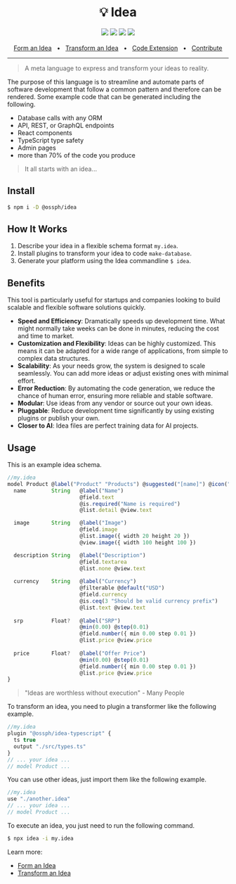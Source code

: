 <div align="center">
  <h1>💡 Idea</h1>
  <a href="https://www.npmjs.com/package/@ossph/idea"><img src="https://img.shields.io/npm/v/@ossph/idea.svg?style=flat" /></a>
  <a href="https://github.com/OSSPhilippines/idea/blob/main/LICENSE"><img src="https://img.shields.io/badge/license-MIT-blue" /></a>
  <a href="https://github.com/OSSPhilippines/idea/commits/main/"><img src="https://img.shields.io/github/last-commit/OSSPhilippines/idea" /></a>
  <a href="https://github.com/OSSPhilippines/idea/blob/main/docs/contribute.md"><img src="https://img.shields.io/badge/PRs-welcome-brightgreen.svg" /></a>
  <br />
  <br />
  <a href="https://github.com/OSSPhilippines/idea/blob/main/docs/schema.md">Form an Idea</a>
  <span>&nbsp;&nbsp;•&nbsp;&nbsp;</span>
  <a href="https://github.com/OSSPhilippines/idea/blob/main/docs/transform.md">Transform an Idea</a>
  <span>&nbsp;&nbsp;•&nbsp;&nbsp;</span>
  <a href="https://marketplace.visualstudio.com/items?itemName=ossph.idea-langugage">Code Extension</a>
  <span>&nbsp;&nbsp;•&nbsp;&nbsp;</span>
  <a href="https://github.com/OSSPhilippines/idea/blob/main/docs/contribute.md">Contribute</a>
  <br />
  <hr />
</div>

> A meta language to express and transform your ideas to reality. 

The purpose of this language is to streamline and automate parts of 
software development that follow a common pattern and therefore can be 
rendered. Some example code that can be generated including the 
following.

 - Database calls with any ORM
 - API, REST, or GraphQL endpoints
 - React components
 - TypeScript type safety
 - Admin pages
 - more than 70% of the code you produce

> It all starts with an idea...

## Install

```bash
$ npm i -D @ossph/idea
```

## How It Works

 1. Describe your idea in a flexible schema format `my.idea`.
 2. Install plugins to transform your idea to code `make-database`.
 3. Generate your platform using the Idea commandline `$ idea`.

## Benefits

This tool is particularly useful for startups and companies looking 
to build scalable and flexible software solutions quickly. 

 - **Speed and Efficiency**: Dramatically speeds up development time. 
   What might normally take weeks can be done in minutes, reducing the 
   cost and time to market.
 - **Customization and Flexibility**: Ideas can be highly customized. 
   This means it can be adapted for a wide range of applications, from 
   simple to complex data structures.
 - **Scalability**: As your needs grow, the system is designed to 
   scale seamlessly. You can add more ideas or adjust existing ones 
   with minimal effort.
 - **Error Reduction**: By automating the code generation, we reduce 
   the chance of human error, ensuring more reliable and stable 
   software.
 - **Modular**: Use ideas from any vendor or source out your own ideas.
 - **Pluggable**: Reduce development time significantly by using 
   existing plugins or publish your own. 
 - **Closer to AI**: Idea files are perfect training data for AI 
   projects.

## Usage

This is an example idea schema.

```js
//my.idea
model Product @label("Product" "Products") @suggested("[name]") @icon("gift") {
  name        String   @label("Name") 
                       @field.text
                       @is.required("Name is required")
                       @list.detail @view.text

  image       String   @label("Image") 
                       @field.image
                       @list.image({ width 20 height 20 }) 
                       @view.image({ width 100 height 100 })

  description String   @label("Description") 
                       @field.textarea
                       @list.none @view.text
  
  currency    String   @label("Currency")
                       @filterable @default("USD")
                       @field.currency
                       @is.ceq(3 "Should be valid currency prefix")
                       @list.text @view.text
  
  srp         Float?   @label("SRP")
                       @min(0.00) @step(0.01)
                       @field.number({ min 0.00 step 0.01 })
                       @list.price @view.price
  
  price       Float?   @label("Offer Price")
                       @min(0.00) @step(0.01)
                       @field.number({ min 0.00 step 0.01 })
                       @list.price @view.price
}
```

> "Ideas are worthless without execution" - Many People

To transform an idea, you need to plugin a transformer like the 
following example.

```js
//my.idea
plugin "@ossph/idea-typescript" {
  ts true
  output "./src/types.ts"
}
// ... your idea ...
// model Product ...
```

You can use other ideas, just import them like the following example.

```js
//my.idea
use "./another.idea"
// ... your idea ...
// model Product ...
```

To execute an idea, you just need to run the following command.

```bash
$ npx idea -i my.idea
```

Learn more:

 - [Form an Idea](//github.com/OSSPhilippines/idea/blob/main/docs/schema.md)
 - [Transform an Idea](//github.com/OSSPhilippines/idea/blob/main/docs/transform.md)
